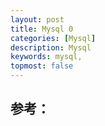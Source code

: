 ```yaml
---
layout: post
title: Mysql 0
categories: [Mysql]
description: Mysql 
keywords: mysql, 
topmost: false
---
```











## 参考：
